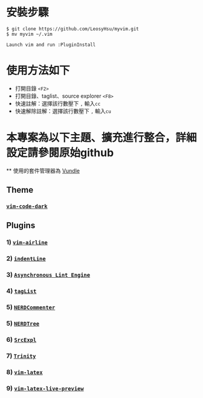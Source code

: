 # 安裝步驟
```
$ git clone https://github.com/LeosyHsu/myvim.git
$ mv myvim ~/.vim
```

```
Launch vim and run :PluginInstall
```

# 使用方法如下
- 打開目錄 `<F2>`
- 打開目錄、taglist、source explorer `<F8>`
- 快速註解：選擇該行數壓下 `,` 輸入`cc`
- 快速解除註解：選擇該行數壓下 `,` 輸入`cu`

# 本專案為以下主題、擴充進行整合，詳細設定請參閱原始github
** 使用的套件管理器為 [Vundle](https://github.com/gmarik/vundle)
## Theme

### [`vim-code-dark`](https://github.com/tomasiser/vim-code-dark)

## Plugins
### 1) [`vim-airline`](https://github.com/vim-airline/vim-airline)
### 2) [`indentLine`](https://github.com/Yggdroot/indentLine)
### 3) [`Asynchronous Lint Engine`](https://github.com/dense-analysis/ale)
### 4) [`tagList`](https://github.com/vim-scripts/taglist.vim)
### 5) [`NERDCommenter`](https://github.com/preservim/nerdcommenter)
### 5) [`NERDTree`](https://github.com/preservim/nerdtree)
### 6) [`SrcExpl`](https://github.com/wesleyche/SrcExpl)
### 7) [`Trinity`](https://github.com/wesleyche/Trinity)
### 8) [`vim-latex`](https://github.com/vim-latex/vim-latex)
### 9) [`vim-latex-live-preview`](https://github.com/xuhdev/vim-latex-live-preview)
